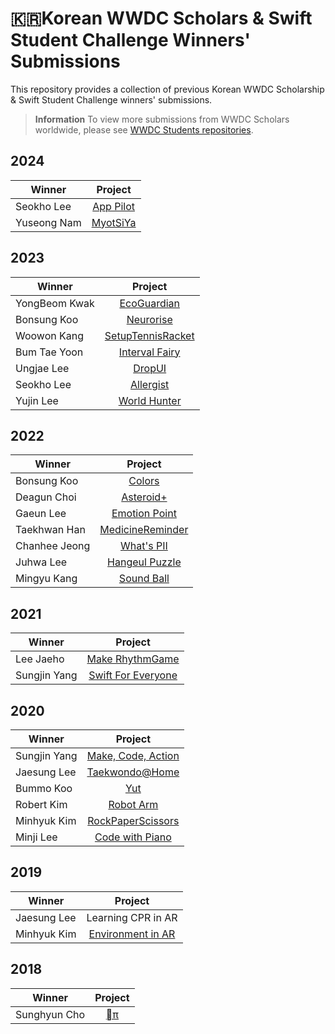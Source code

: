 # 🇰🇷Korean WWDC Scholars & Swift Student Challenge Winners' Submissions

This repository provides a collection of previous Korean WWDC Scholarship & Swift Student Challenge winners' submissions.

> **Information**
> To view more submissions from WWDC Scholars worldwide, please see [WWDC Students repositories](https://github.com/wwdc).
## 2024

| Winner        | Project       |
| ------------- |:-------------:|
| Seokho Lee  | [App Pilot](https://github.com/Mercen-Lee/App-Pilot) |
| Yuseong Nam  | [MyotSiYa](https://github.com/99yuseong/myot-si-ya) |


## 2023

| Winner        | Project       |
| ------------- |:-------------:|
| YongBeom Kwak  | [EcoGuardian](https://github.com/yongbeomkwak/EcoGuardian-WWDC) |
| Bonsung Koo  | [Neurorise](https://github.com/terry-koo/WWDC23_Neurorise) |
| Woowon Kang  | [SetupTennisRacket](https://github.com/mosiccan/setup-tennis-racket) |
| Bum Tae Yoon | [Interval Fairy](https://github.com/ayaysir/Interval-Fairy) |
| Ungjae Lee  | [DropUI](https://github.com/NuPlay/DropUI) |
| Seokho Lee  | [Allergist](https://github.com/Mercen-Lee/Allergist) |
| Yujin Lee  | [World Hunter](https://github.com/yujinnee/WorldHunter) |


## 2022

| Winner        | Project       |
| ------------- |:-------------:|
| Bonsung Koo  | [Colors](https://github.com/terry-koo/WWDC22_Colors) |
| Deagun Choi  | [Asteroid+](https://github.com/ChoiysApple/Asteroids-Plus) |
| Gaeun Lee  | [Emotion Point](https://github.com/rriver2/WWDC--Ep-) |
| Taekhwan Han | [MedicineReminder](https://github.com/TaekH/WWDC22_MedicineReminder) |
| Chanhee Jeong | [What's PII](https://github.com/chaneeii/WWDC22_WhatsPII)  |
| Juhwa Lee | [Hangeul Puzzle](https://github.com/Juhwa-Lee1023/Hangeul)  |
| Mingyu Kang | [Sound Ball](https://github.com/KoreaMango/SwiftStudentChallenge2022)  |


## 2021

| Winner        | Project       |
| ------------- |:-------------:|
| Lee Jaeho  | [Make RhythmGame](https://github.com/jaeho0718/WWDC2021_Student_Challenge) |
| Sungjin Yang | [Swift For Everyone](https://github.com/RedoC-github/Swift-For-Everyone) |


## 2020

| Winner        | Project       |
| ------------- |:-------------:|
| Sungjin Yang  | [Make, Code, Action](https://github.com/RedoC-github/Make-Code-Action) |
| Jaesung Lee   | [Taekwondo@Home](https://github.com/jaesung-wwdc/WWDC20-SwiftStudentChallenge/tree/ae41bf825679648ef2a90b958e312bd5c9dca1ef) |
| Bummo Koo     | [Yut](https://github.com/gbmksquare/WWDC-2020/tree/a95849b2de81ebff17341a958e13692a41e7cbe0) |
| Robert Kim    | [Robot Arm](https://github.com/skull8888888/wwdc2020/tree/7a8fd5946cf40a0a4fd6d91b4851e3048aa984a9) |
| Minhyuk Kim   | [RockPaperScissors](https://github.com/mininny/RockPaperScissors-WWDC20/tree/42b95e562d50f93cc10782535105aad995ebf111) |
| Minji Lee     | [Code with Piano](https://github.com/manju-minji/wwdc20) |

## 2019

| Winner        | Project       |
| ------------- |:-------------:|
| Jaesung Lee   | Learning CPR in AR |
| Minhyuk Kim   | [Environment in AR](https://github.com/mininny/WWDC19) |

## 2018

| Winner        | Project       |
| ------------- |:-------------:|
| Sunghyun Cho  | [π](https://github.com/anaclumos/WWDC18) |
